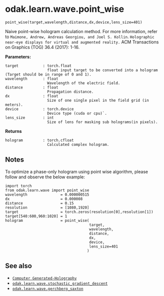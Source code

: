 # odak.learn.wave.point_wise

`point_wise(target,wavelength,distance,dx,device,lens_size=401)`

Naive point-wise hologram calculation method. 
For more information, refer to `Maimone, Andrew, Andreas Georgiou, and Joel S. Kollin`. `Holographic near-eye displays for virtual and augmented reality.` ACM Transactions on Graphics (TOG) 36.4 (2017): 1-16.

**Parameters:**

    target           : torch.float
                       float input target to be converted into a hologram (Target should be in range of 0 and 1).
    wavelength       : float
                       Wavelength of the electric field.
    distance         : float
                       Propagation distance.
    dx               : float
                       Size of one single pixel in the field grid (in meters).
    device           : torch.device
                       Device type (cuda or cpu)`.
    lens_size        : int
                       Size of lens for masking sub holograms(in pixels).

                       
**Returns**

    hologram         : torch.cfloat
                       Calculated complex hologram.

## Notes

To optimize a phase-only hologram using point wise algorithm, please follow and observe the below example:

```
import torch
from odak.learn.wave import point_wise
wavelength               = 0.000000515
dx                       = 0.000008
distance                 = 0.15
resolution               = [1080,1920]
target                   = torch.zeros(resolution[0],resolution[1])
target[540:600,960:1020] = 1
hologram                 = point_wise(
                                      target,
                                      wavelength,
                                      distance,
                                      dx,
                                      device,
                                      lens_size=401
                                     )
```

## See also

* [`Computer Generated-Holography`](../../../cgh.md)
* [`odak.learn.wave.stochastic_gradient_descent`](stochastic_gradient_descent.md)
* [`odak.learn.wave.gerchberg_saxton`](gerchberg_saxton.md)
